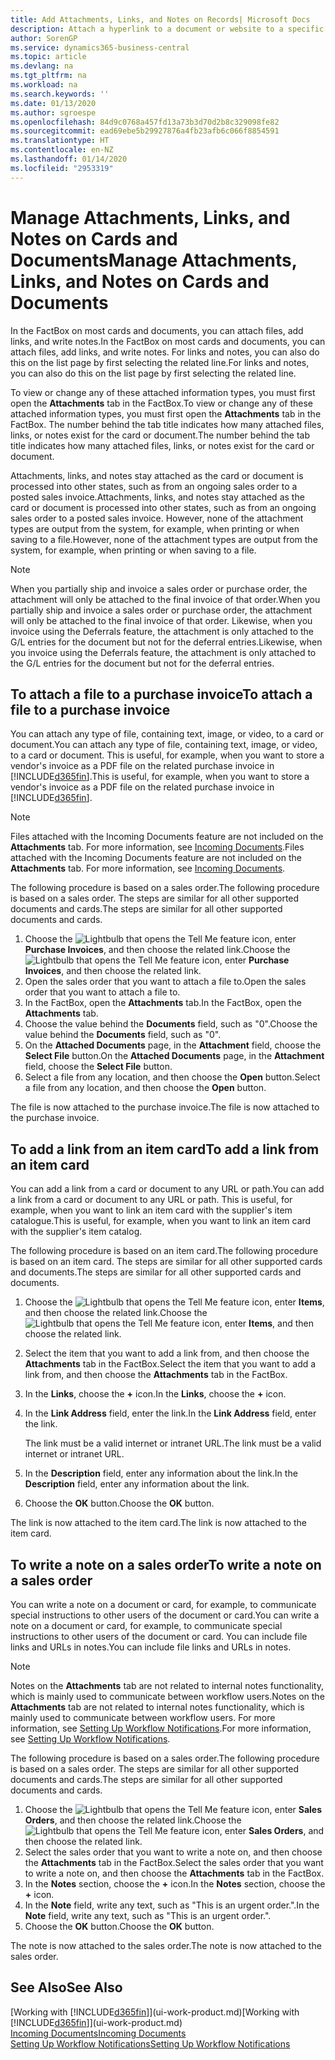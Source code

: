 ```yaml
---
title: Add Attachments, Links, and Notes on Records| Microsoft Docs
description: Attach a hyperlink to a document or website to a specific record, such as a customer or document.
author: SorenGP
ms.service: dynamics365-business-central
ms.topic: article
ms.devlang: na
ms.tgt_pltfrm: na
ms.workload: na
ms.search.keywords: ''
ms.date: 01/13/2020
ms.author: sgroespe
ms.openlocfilehash: 84d9c0768a457fd13a73b3d70d2b8c329098fe82
ms.sourcegitcommit: ead69ebe5b29927876a4fb23afb6c066f8854591
ms.translationtype: HT
ms.contentlocale: en-NZ
ms.lasthandoff: 01/14/2020
ms.locfileid: "2953319"
---
```

# <a name="manage-attachments-links-and-notes-on-cards-and-documents"></a><span data-ttu-id="aac89-103">Manage Attachments, Links, and Notes on Cards and Documents</span><span class="sxs-lookup"><span data-stu-id="aac89-103">Manage Attachments, Links, and Notes on Cards and Documents</span></span>

<span data-ttu-id="aac89-104">In the FactBox on most cards and documents, you can attach files, add links, and write notes.</span><span class="sxs-lookup"><span data-stu-id="aac89-104">In the FactBox on most cards and documents, you can attach files, add links, and write notes.</span></span> <span data-ttu-id="aac89-105">For links and notes, you can also do this on the list page by first selecting the related line.</span><span class="sxs-lookup"><span data-stu-id="aac89-105">For links and notes, you can also do this on the list page by first selecting the related line.</span></span>

<span data-ttu-id="aac89-106">To view or change any of these attached information types, you must first open the **Attachments** tab in the FactBox.</span><span class="sxs-lookup"><span data-stu-id="aac89-106">To view or change any of these attached information types, you must first open the **Attachments** tab in the FactBox.</span></span> <span data-ttu-id="aac89-107">The number behind the tab title indicates how many attached files, links, or notes exist for the card or document.</span><span class="sxs-lookup"><span data-stu-id="aac89-107">The number behind the tab title indicates how many attached files, links, or notes exist for the card or document.</span></span>

<span data-ttu-id="aac89-108">Attachments, links, and notes stay attached as the card or document is processed into other states, such as from an ongoing sales order to a posted sales invoice.</span><span class="sxs-lookup"><span data-stu-id="aac89-108">Attachments, links, and notes stay attached as the card or document is processed into other states, such as from an ongoing sales order to a posted sales invoice.</span></span> <span data-ttu-id="aac89-109">However, none of the attachment types are output from the system, for example, when printing or when saving to a file.</span><span class="sxs-lookup"><span data-stu-id="aac89-109">However, none of the attachment types are output from the system, for example, when printing or when saving to a file.</span></span>

> [!NOTE]
> <span data-ttu-id="aac89-110">When you partially ship and invoice a sales order or purchase order, the attachment will only be attached to the final invoice of that order.</span><span class="sxs-lookup"><span data-stu-id="aac89-110">When you partially ship and invoice a sales order or purchase order, the attachment will only be attached to the final invoice of that order.</span></span> <span data-ttu-id="aac89-111">Likewise, when you invoice using the Deferrals feature, the attachment is only attached to the G/L entries for the document but not for the deferral entries.</span><span class="sxs-lookup"><span data-stu-id="aac89-111">Likewise, when you invoice using the Deferrals feature, the attachment is only attached to the G/L entries for the document but not for the deferral entries.</span></span>

## <a name="to-attach-a-file-to-a-purchase-invoice"></a><span data-ttu-id="aac89-112">To attach a file to a purchase invoice</span><span class="sxs-lookup"><span data-stu-id="aac89-112">To attach a file to a purchase invoice</span></span>
<span data-ttu-id="aac89-113">You can attach any type of file, containing text, image, or video, to a card or document.</span><span class="sxs-lookup"><span data-stu-id="aac89-113">You can attach any type of file, containing text, image, or video, to a card or document.</span></span> <span data-ttu-id="aac89-114">This is useful, for example, when you want to store a vendor's invoice as a PDF file on the related purchase invoice in [!INCLUDE[d365fin](includes/d365fin_md.md)].</span><span class="sxs-lookup"><span data-stu-id="aac89-114">This is useful, for example, when you want to store a vendor's invoice as a PDF file on the related purchase invoice in [!INCLUDE[d365fin](includes/d365fin_md.md)].</span></span>

> [!NOTE]
> <span data-ttu-id="aac89-115">Files attached with the Incoming Documents feature are not included on the **Attachments** tab. For more information, see [Incoming Documents](across-income-documents.md).</span><span class="sxs-lookup"><span data-stu-id="aac89-115">Files attached with the Incoming Documents feature are not included on the **Attachments** tab. For more information, see [Incoming Documents](across-income-documents.md).</span></span>

<span data-ttu-id="aac89-116">The following procedure is based on a sales order.</span><span class="sxs-lookup"><span data-stu-id="aac89-116">The following procedure is based on a sales order.</span></span> <span data-ttu-id="aac89-117">The steps are similar for all other supported documents and cards.</span><span class="sxs-lookup"><span data-stu-id="aac89-117">The steps are similar for all other supported documents and cards.</span></span>

1. <span data-ttu-id="aac89-118">Choose the ![Lightbulb that opens the Tell Me feature](media/ui-search/search_small.png "Tell me what you want to do") icon, enter **Purchase Invoices**, and then choose the related link.</span><span class="sxs-lookup"><span data-stu-id="aac89-118">Choose the ![Lightbulb that opens the Tell Me feature](media/ui-search/search_small.png "Tell me what you want to do") icon, enter **Purchase Invoices**, and then choose the related link.</span></span>
2. <span data-ttu-id="aac89-119">Open the sales order that you want to attach a file to.</span><span class="sxs-lookup"><span data-stu-id="aac89-119">Open the sales order that you want to attach a file to.</span></span>
3. <span data-ttu-id="aac89-120">In the FactBox, open the **Attachments** tab.</span><span class="sxs-lookup"><span data-stu-id="aac89-120">In the FactBox, open the **Attachments** tab.</span></span>
4. <span data-ttu-id="aac89-121">Choose the value behind the **Documents** field, such as "0".</span><span class="sxs-lookup"><span data-stu-id="aac89-121">Choose the value behind the **Documents** field, such as "0".</span></span>
5. <span data-ttu-id="aac89-122">On the **Attached Documents** page, in the **Attachment** field, choose the **Select File** button.</span><span class="sxs-lookup"><span data-stu-id="aac89-122">On the **Attached Documents** page, in the **Attachment** field, choose the **Select File** button.</span></span>
5. <span data-ttu-id="aac89-123">Select a file from any location, and then choose the **Open** button.</span><span class="sxs-lookup"><span data-stu-id="aac89-123">Select a file from any location, and then choose the **Open** button.</span></span>

<span data-ttu-id="aac89-124">The file is now attached to the purchase invoice.</span><span class="sxs-lookup"><span data-stu-id="aac89-124">The file is now attached to the purchase invoice.</span></span>

## <a name="to-add-a-link-from-an-item-card"></a><span data-ttu-id="aac89-125">To add a link from an item card</span><span class="sxs-lookup"><span data-stu-id="aac89-125">To add a link from an item card</span></span>
<span data-ttu-id="aac89-126">You can add a link from a card or document to any URL or path.</span><span class="sxs-lookup"><span data-stu-id="aac89-126">You can add a link from a card or document to any URL or path.</span></span> <span data-ttu-id="aac89-127">This is useful, for example, when you want to link an item card with the supplier's item catalogue.</span><span class="sxs-lookup"><span data-stu-id="aac89-127">This is useful, for example, when you want to link an item card with the supplier's item catalog.</span></span>

<span data-ttu-id="aac89-128">The following procedure is based on an item card.</span><span class="sxs-lookup"><span data-stu-id="aac89-128">The following procedure is based on an item card.</span></span> <span data-ttu-id="aac89-129">The steps are similar for all other supported cards and documents.</span><span class="sxs-lookup"><span data-stu-id="aac89-129">The steps are similar for all other supported cards and documents.</span></span>

1. <span data-ttu-id="aac89-130">Choose the ![Lightbulb that opens the Tell Me feature](media/ui-search/search_small.png "Tell me what you want to do") icon, enter **Items**, and then choose the related link.</span><span class="sxs-lookup"><span data-stu-id="aac89-130">Choose the ![Lightbulb that opens the Tell Me feature](media/ui-search/search_small.png "Tell me what you want to do") icon, enter **Items**, and then choose the related link.</span></span>
2. <span data-ttu-id="aac89-131">Select the item that you want to add a link from, and then choose the **Attachments** tab in the FactBox.</span><span class="sxs-lookup"><span data-stu-id="aac89-131">Select the item that you want to add a link from, and then choose the **Attachments** tab in the FactBox.</span></span>
3. <span data-ttu-id="aac89-132">In the **Links**, choose the **+** icon.</span><span class="sxs-lookup"><span data-stu-id="aac89-132">In the **Links**, choose the **+** icon.</span></span>
4. <span data-ttu-id="aac89-133">In the **Link Address** field, enter the link.</span><span class="sxs-lookup"><span data-stu-id="aac89-133">In the **Link Address** field, enter the link.</span></span>

    <span data-ttu-id="aac89-134">The link must be a valid internet or intranet URL.</span><span class="sxs-lookup"><span data-stu-id="aac89-134">The link must be a valid internet or intranet URL.</span></span>

5. <span data-ttu-id="aac89-135">In the **Description** field, enter any information about the link.</span><span class="sxs-lookup"><span data-stu-id="aac89-135">In the **Description** field, enter any information about the link.</span></span>  
6. <span data-ttu-id="aac89-136">Choose the **OK** button.</span><span class="sxs-lookup"><span data-stu-id="aac89-136">Choose the **OK** button.</span></span>

<span data-ttu-id="aac89-137">The link is now attached to the item card.</span><span class="sxs-lookup"><span data-stu-id="aac89-137">The link is now attached to the item card.</span></span>  

## <a name="to-write-a-note-on-a-sales-order"></a><span data-ttu-id="aac89-138">To write a note on a sales order</span><span class="sxs-lookup"><span data-stu-id="aac89-138">To write a note on a sales order</span></span>
<span data-ttu-id="aac89-139">You can write a note on a document or card, for example, to communicate special instructions to other users of the document or card.</span><span class="sxs-lookup"><span data-stu-id="aac89-139">You can write a note on a document or card, for example, to communicate special instructions to other users of the document or card.</span></span> <span data-ttu-id="aac89-140">You can include file links and URLs in notes.</span><span class="sxs-lookup"><span data-stu-id="aac89-140">You can include file links and URLs in notes.</span></span>

> [!NOTE]
> <span data-ttu-id="aac89-141">Notes on the **Attachments** tab are not related to internal notes functionality, which is mainly used to communicate between workflow users.</span><span class="sxs-lookup"><span data-stu-id="aac89-141">Notes on the **Attachments** tab are not related to internal notes functionality, which is mainly used to communicate between workflow users.</span></span> <span data-ttu-id="aac89-142">For more information, see [Setting Up Workflow Notifications](across-setting-up-workflow-notifications.md).</span><span class="sxs-lookup"><span data-stu-id="aac89-142">For more information, see [Setting Up Workflow Notifications](across-setting-up-workflow-notifications.md).</span></span>

<span data-ttu-id="aac89-143">The following procedure is based on a sales order.</span><span class="sxs-lookup"><span data-stu-id="aac89-143">The following procedure is based on a sales order.</span></span> <span data-ttu-id="aac89-144">The steps are similar for all other supported documents and cards.</span><span class="sxs-lookup"><span data-stu-id="aac89-144">The steps are similar for all other supported documents and cards.</span></span>

1. <span data-ttu-id="aac89-145">Choose the ![Lightbulb that opens the Tell Me feature](media/ui-search/search_small.png "Tell me what you want to do") icon, enter **Sales Orders**, and then choose the related link.</span><span class="sxs-lookup"><span data-stu-id="aac89-145">Choose the ![Lightbulb that opens the Tell Me feature](media/ui-search/search_small.png "Tell me what you want to do") icon, enter **Sales Orders**, and then choose the related link.</span></span>
2. <span data-ttu-id="aac89-146">Select the sales order that you want to write a note on, and then choose the **Attachments** tab in the FactBox.</span><span class="sxs-lookup"><span data-stu-id="aac89-146">Select the sales order that you want to write a note on, and then choose the **Attachments** tab in the FactBox.</span></span>
3. <span data-ttu-id="aac89-147">In the **Notes** section, choose the **+** icon.</span><span class="sxs-lookup"><span data-stu-id="aac89-147">In the **Notes** section, choose the **+** icon.</span></span>
4. <span data-ttu-id="aac89-148">In the **Note** field, write any text, such as "This is an urgent order.".</span><span class="sxs-lookup"><span data-stu-id="aac89-148">In the **Note** field, write any text, such as "This is an urgent order.".</span></span>
5. <span data-ttu-id="aac89-149">Choose the **OK** button.</span><span class="sxs-lookup"><span data-stu-id="aac89-149">Choose the **OK** button.</span></span>

<span data-ttu-id="aac89-150">The note is now attached to the sales order.</span><span class="sxs-lookup"><span data-stu-id="aac89-150">The note is now attached to the sales order.</span></span>

## <a name="see-also"></a><span data-ttu-id="aac89-151">See Also</span><span class="sxs-lookup"><span data-stu-id="aac89-151">See Also</span></span>  
<span data-ttu-id="aac89-152">[Working with [!INCLUDE[d365fin](includes/d365fin_md.md)]](ui-work-product.md)</span><span class="sxs-lookup"><span data-stu-id="aac89-152">[Working with [!INCLUDE[d365fin](includes/d365fin_md.md)]](ui-work-product.md)</span></span>  
[<span data-ttu-id="aac89-153">Incoming Documents</span><span class="sxs-lookup"><span data-stu-id="aac89-153">Incoming Documents</span></span>](across-income-documents.md)  
[<span data-ttu-id="aac89-154">Setting Up Workflow Notifications</span><span class="sxs-lookup"><span data-stu-id="aac89-154">Setting Up Workflow Notifications</span></span>](across-setting-up-workflow-notifications.md)  
